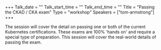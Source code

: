 +++
Talk_date = ""
Talk_start_time = ""
Talk_end_time = ""
Title = "Passing the CKAD / CKA exam"
Type = "workshop"
Speakers = ["tom-armstrong"]
+++

The session will cover the detail on passing one or both of the current Kubernetes certifications. These exams are 100% 'hands on' and require a special type of preparation. This session will cover the real-world details of passing the exam. 